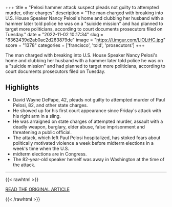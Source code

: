+++
title = "Pelosi hammer attack suspect pleads not guilty to attempted murder, other charges"
description = "The man charged with breaking into U.S. House Speaker Nancy Pelosi's home and clubbing her husband with a hammer later told police he was on a \"suicide mission\" and had planned to target more politicians, according to court documents prosecutors filed on Tuesday."
date = "2022-11-02 10:17:34"
slug = "6362439d2ab0ac2d263879de"
image = "https://i.imgur.com/LiOLtHC.jpg"
score = "1378"
categories = ['francisco', 'told', 'prosecutors']
+++

The man charged with breaking into U.S. House Speaker Nancy Pelosi's home and clubbing her husband with a hammer later told police he was on a \"suicide mission\" and had planned to target more politicians, according to court documents prosecutors filed on Tuesday.

## Highlights

- David Wayne DePape, 42, pleads not guilty to attempted murder of Paul Pelosi, 82, and other state charges.
- He showed up for his first court appearance since Friday's attack with his right arm in a sling.
- He was arraigned on state charges of attempted murder, assault with a deadly weapon, burglary, elder abuse, false imprisonment and threatening a public official.
- The attack, which left Paul Pelosi hospitalized, has stoked fears about politically motivated violence a week before midterm elections in a week's time when the U.S.
- midterm elections are in Congress.
- The 82-year-old speaker herself was away in Washington at the time of the attack.

---

{{< rawhtml >}}
  <p class="article-category">
    <a target="_blank" href="https://www.reuters.com/legal/suspect-hammer-attack-paul-pelosi-due-court-san-francisco-2022-11-01/">READ THE ORIGINAL ARTICLE</a>
  </p>
{{< /rawhtml >}}
